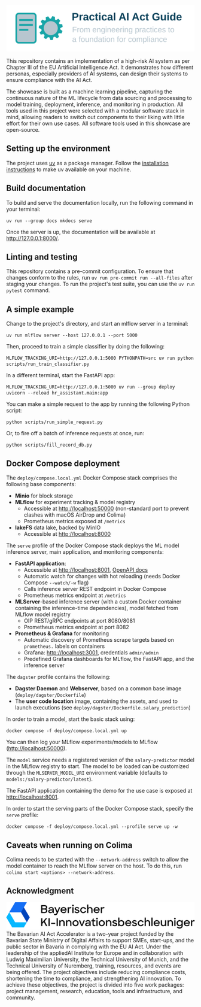<div style="text-align: center;">
  <picture>
    <source media="(prefers-color-scheme: dark)" srcset="docs/_images/logos/ai-compliance-guide-simple-dark.svg">
    <img src="docs/_images/logos/ai-compliance-guide-simple.svg" width="600" alt="AI Compliance Guide Logo">
  </picture>
</div>

This repository contains an implementation of a high-risk AI system as per Chapter III of the EU Artificial Intelligence Act.
It demonstrates how different personas, especially providers of AI systems, can design their systems to ensure compliance with the AI Act.

The showcase is built as a machine learning pipeline, capturing the continuous nature of the ML lifecycle from data sourcing and processing to model training, deployment, inference, and monitoring in production.
All tools used in this project were selected with a modular software stack in mind, allowing readers to switch out components to their liking with little effort for their own use cases.
All software tools used in this showcase are open-source.

## Setting up the environment

The project uses [uv](https://github.com/astral-sh/uv) as a package manager.
Follow the [installation instructions](https://docs.astral.sh/uv/getting-started/installation/) to make uv available on your machine.

## Build documentation

To build and serve the documentation locally, run the following command in your terminal:

```console
uv run --group docs mkdocs serve
```

Once the server is up, the documentation will be available at <http://127.0.0.1:8000/>.

## Linting and testing

This repository contains a pre-commit configuration.
To ensure that changes conform to the rules, run `uv run pre-commit run --all-files` after staging your changes.
To run the project's test suite, you can use the `uv run pytest` command.

## A simple example

Change to the project's directory, and start an mlflow server in a terminal:

```
uv run mlflow server --host 127.0.0.1 --port 5000
```

Then, proceed to train a simple classifier by doing the following:

```
MLFLOW_TRACKING_URI=http://127.0.0.1:5000 PYTHONPATH=src uv run python scripts/run_train_classifier.py
```

In a different terminal, start the FastAPI app:

```
MLFLOW_TRACKING_URI=http://127.0.0.1:5000 uv run --group deploy uvicorn --reload hr_assistant.main:app
```

You can make a simple request to the app by running the following Python script:

```
python scripts/run_simple_request.py
```

Or, to fire off a batch of inference requests at once, run:

```
python scripts/fill_record_db.py
```

## Docker Compose deployment

The `deploy/compose.local.yml` Docker Compose stack comprises the following base components:

- **Minio** for block storage
- **MLflow** for experiment tracking & model registry
  - Accessible at <http://localhost:50000> (non-standard port to prevent clashes with macOS AirDrop and Colima)
  - Prometheus metrics exposed at `/metrics`
- **lakeFS** data lake, backed by MinIO
  - Accessible at <http://localhost:8000>

The `serve` profile of the Docker Compose stack deploys the ML model inference server, main application, and monitoring components:

- **FastAPI application**:
  - Accessible at <http://localhost:8001>, [OpenAPI docs](http://localhost:8001/docs)
  - Automatic watch for changes with hot reloading (needs Docker Compose `--watch/-w` flag)
  - Calls inference server REST endpoint in Docker Compose
  - Prometheus metrics endpoint at `/metrics`
- **MLServer**-based inference server (with a custom Docker container containing the inference-time dependencies), model fetched from MLflow model registry
  - OIP REST/gRPC endpoints at port 8080/8081
  - Prometheus metrics endpoint at port 8082
- **Prometheus & Grafana** for monitoring
  - Automatic discovery of Prometheus scrape targets based on `prometheus.` labels on containers
  - Grafana: <http://localhost:3001>, credentials `admin/admin`
  - Predefined Grafana dashboards for MLflow, the FastAPI app, and the inference server

The `dagster` profile contains the following:

- **Dagster Daemon** and **Webserver**, based on a common base image (`deploy/dagster/Dockerfile`)
- The **user code location** image, containing the assets, and used to launch executions (see `deploy/dagster/Dockerfile.salary_prediction`)

In order to train a model, start the basic stack using:

```
docker compose -f deploy/compose.local.yml up
```

You can then log your MLflow experiments/models to MLflow (<http://localhost:50000>).

The `model` service needs a registered version of the `salary-predictor` model in the MLflow registry to start.
The model to be loaded can be customized through the `MLSERVER_MODEL_URI` environment variable (defaults to `models:/salary-predictor/latest`).

The FastAPI application containing the demo for the use case is exposed at <http://localhost:8001>.

In order to start the serving parts of the Docker Compose stack, specify the `serve` profile:

```
docker compose -f deploy/compose.local.yml --profile serve up -w
```

## Caveats when running on Colima

Colima needs to be started with the `--network-address` switch to allow the model container to reach the MLflow server on the host.
To do this, run `colima start <options> --network-address`.

## Acknowledgment
<picture>
  <source media="(prefers-color-scheme: dark)" srcset="docs/_images/logos/baiaa-logo.svg">
  <img src="docs/_images/logos/baiaa-logo-black.svg">
</picture>
The Bavarian AI Act Accelerator is a two-year project funded by the Bavarian State Ministry of Digital Affairs to support SMEs, start-ups, and the public sector in Bavaria in complying with the EU AI Act. Under the leadership of the appliedAI Institute for Europe and in collaboration with Ludwig Maximilian University, the Technical University of Munich, and the Technical University of Nuremberg, training, resources, and events are being offered. The project objectives include reducing compliance costs, shortening the time to compliance, and strengthening AI innovation. To achieve these objectives, the project is divided into five work packages: project management, research, education, tools and infrastructure, and community.

